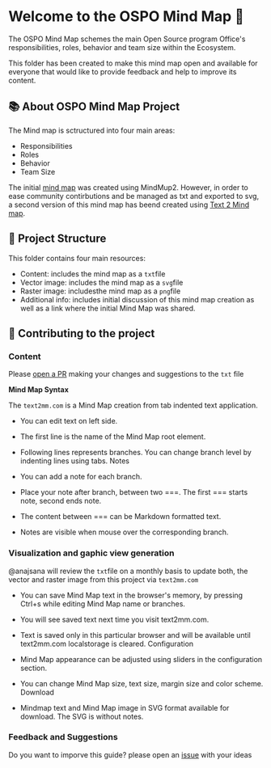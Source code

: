 # Welcome to the OSPO Mind Map 🧭

The OSPO Mind Map schemes the main Open Source program Office's responsibilities, roles, behavior and team size within the Ecosystem.

This folder has been created to make this mind map open and available for everyone that would like to provide feedback and help to improve its content.

## 📚 About OSPO Mind Map Project

The Mind map is sctructured into four main areas:

* Responsibilities
* Roles
* Behavior
* Team Size

The initial [mind map](https://github.com/todogroup/ospology/discussions/75#discussion-3962305) was created using MindMup2. 
However, in order to ease community contirbutions and be managed as txt and exported to svg, a second version of this mind 
map has beend created using [Text 2 Mind map](https://text2mm.com).

## 🧩 Project Structure

This folder contains four main resources:

* Content: includes the mind map as a `txt`file
* Vector image: includes the mind map as a `svg`file
* Raster image: includesthe mind map as a `png`file
* Additional info: includes initial discussion of this mind map creation as well as a link where the initial Mind Map was shared.

## 🙋 Contributing to the project

### Content

Please [open a PR](https://github.com/todogroup/ospology/pulls) making your changes and suggestions to the `txt` file

**Mind Map Syntax**

The `text2mm.com` is a Mind Map creation from tab indented text application.


* You can edit text on left side.

* The first line is the name of the Mind Map root element.

* Following lines represents branches. You can change branch level by indenting lines using tabs.
Notes

* You can add a note for each branch.

* Place your note after branch, between two ===. The first === starts note, second ends note.

* The content between === can be Markdown formatted text.

* Notes are visible when mouse over the corresponding branch.

### Visualization and gaphic view generation

@anajsana will review the `txt`file on a monthly basis to update both, the vector and raster image from this project via `text2mm.com`

* You can save Mind Map text in the browser's memory, by pressing Ctrl+s while editing Mind Map name or branches.

* You will see saved text next time you visit text2mm.com.

* Text is saved only in this particular browser and will be available until text2mm.com localstorage is cleared.
Configuration

* Mind Map appearance can be adjusted using sliders in the configuration section.

* You can change Mind Map size, text size, margin size and color scheme.
Download

* Mindmap text and Mind Map image in SVG format available for download. The SVG is without notes.

### Feedback and Suggestions

Do you want to imporve this guide? please open an [issue](https://github.com/todogroup/ospology/issues) with your ideas

